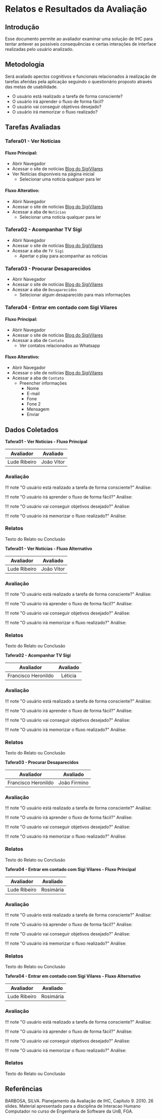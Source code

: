 # Relatos e Resultados da Avaliação

## Introdução

Esse documento permite ao avaliador examinar uma solução de IHC para tentar antever as possíveis consequências e certas interações de interface realizadas pelo usuário analizado.

## Metodologia

Será avaliado apectos cognitivos e funcionais relacionados à realização de tarefas aferidas pela aplicação seguindo o questionário proposto através das metas de usabilidade.

- O usuário está realizado a tarefa de forma consciente?
- O usuário irá aprender o fluxo de forma fácil?
- O usuário vai conseguir objetivos desejado?
- O usuário irá memorizar o fluxo realizado?

## Tarefas Avaliadas

### Tafera01 - Ver Notícias

#### Fluxo Principal:

- Abrir Navegador
- Acessar o site de notícias [Blog do SigiVilares](https://www.sigivilares.com.br/)
- Ver Notícias disponíveis na página inicial
    - Selecionar uma noticia qualquer para ler

#### Fluxo Alterativo:

- Abrir Navegador
- Acessar o site de notícias [Blog do SigiVilares](https://www.sigivilares.com.br/)
- Acessar a aba de `Notícias`
    - Selecionar uma noticia qualquer para ler

### Tafera02 - Acompanhar TV Sigi

- Abrir Navegador
- Acessar o site de notícias [Blog do SigiVilares](https://www.sigivilares.com.br/)
- Acessar a aba de `TV Sigi`
    - Apertar o play para acompanhar as notícias

### Tafera03 - Procurar Desaparecidos

- Abrir Navegador
- Acessar o site de notícias [Blog do SigiVilares](https://www.sigivilares.com.br/)
- Acessar a aba de `Desaparecidos`
    - Selecionar algum desaparecido para mais informações

### Tafera04 - Entrar em contado com Sigi Vilares

#### Fluxo Principal:

- Abrir Navegador
- Acessar o site de notícias [Blog do SigiVilares](https://www.sigivilares.com.br/)
- Acessar a aba de `Contato`
    - Ver contatos relacionados ao Whatsapp

#### Fluxo Alterativo:

- Abrir Navegador
- Acessar o site de notícias [Blog do SigiVilares](https://www.sigivilares.com.br/)
- Acessar a aba de `Contato`
    - Preencher informações
        - Nome
        - E-mail
        - Fone
        - Fone 2
        - Mensagem
        - Enviar

## Dados Coletados

**Tafera01 - Ver Notícias - Fluxo Principal**

| Avaliador | Avaliado |
|:---------:|:--------:|
| Lude Ribeiro | João Vitor |

### Avaliação

!!! note "O usuário está realizado a tarefa de forma consciente?"
    Análise:

!!! note "O usuário irá aprender o fluxo de forma fácil?"
    Análise:

!!! note "O usuário vai conseguir objetivos desejado?"
    Análise:

!!! note "O usuário irá memorizar o fluxo realizado?"
    Análise:
    
### Relatos

Texto do Relato ou Conclusão


**Tafera01 - Ver Notícias - Fluxo Alternativo**

| Avaliador | Avaliado |
|:---------:|:--------:|
| Lude Ribeiro | João Vitor |

### Avaliação

!!! note "O usuário está realizado a tarefa de forma consciente?"
    Análise:

!!! note "O usuário irá aprender o fluxo de forma fácil?"
    Análise:

!!! note "O usuário vai conseguir objetivos desejado?"
    Análise:

!!! note "O usuário irá memorizar o fluxo realizado?"
    Análise:
    
### Relatos

Texto do Relato ou Conclusão

**Tafera02 - Acompanhar TV Sigi**

| Avaliador | Avaliado |
|:---------:|:--------:|
| Francisco Heronildo | Léticia |

### Avaliação

!!! note "O usuário está realizado a tarefa de forma consciente?"
    Análise:

!!! note "O usuário irá aprender o fluxo de forma fácil?"
    Análise:

!!! note "O usuário vai conseguir objetivos desejado?"
    Análise:

!!! note "O usuário irá memorizar o fluxo realizado?"
    Análise:
    
### Relatos

Texto do Relato ou Conclusão

**Tafera03 - Procurar Desaparecidos**

| Avaliador | Avaliado |
|:---------:|:--------:|
| Francisco Heronildo | João Firmino |

### Avaliação

!!! note "O usuário está realizado a tarefa de forma consciente?"
    Análise:

!!! note "O usuário irá aprender o fluxo de forma fácil?"
    Análise:

!!! note "O usuário vai conseguir objetivos desejado?"
    Análise:

!!! note "O usuário irá memorizar o fluxo realizado?"
    Análise:
    
### Relatos

Texto do Relato ou Conclusão

**Tafera04 - Entrar em contado com Sigi Vilares - Fluxo Principal**

| Avaliador | Avaliado |
|:---------:|:--------:|
| Lude Ribeiro | Rosimária |

### Avaliação

!!! note "O usuário está realizado a tarefa de forma consciente?"
    Análise:

!!! note "O usuário irá aprender o fluxo de forma fácil?"
    Análise:

!!! note "O usuário vai conseguir objetivos desejado?"
    Análise:

!!! note "O usuário irá memorizar o fluxo realizado?"
    Análise:
    
### Relatos

Texto do Relato ou Conclusão

**Tafera04 - Entrar em contado com Sigi Vilares - Fluxo Alternativo**

| Avaliador | Avaliado |
|:---------:|:--------:|
| Lude Ribeiro | Rosimária |

### Avaliação

!!! note "O usuário está realizado a tarefa de forma consciente?"
    Análise:

!!! note "O usuário irá aprender o fluxo de forma fácil?"
    Análise:

!!! note "O usuário vai conseguir objetivos desejado?"
    Análise:

!!! note "O usuário irá memorizar o fluxo realizado?"
    Análise:
    
### Relatos

Texto do Relato ou Conclusão

## Referências

BARBOSA, SILVA. Planejamento da Avaliação de IHC, Capítulo 9. 2010. 26 slides. Material apresentado para a disciplina de Interacao Humano Computador no curso de Engenharia de Software da UnB, FGA.
